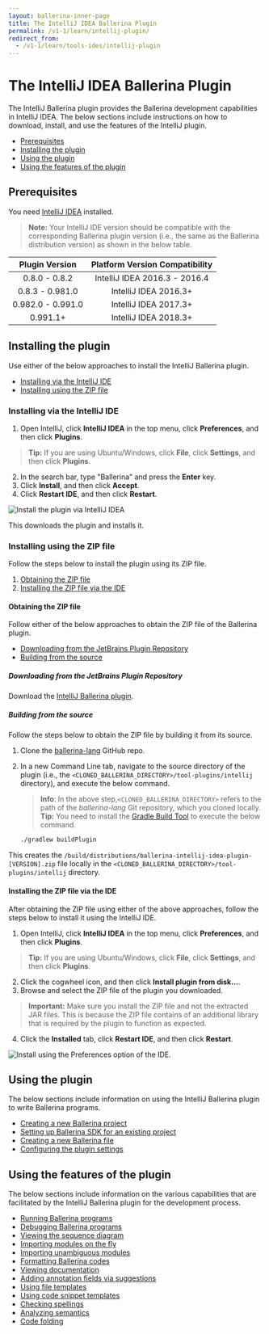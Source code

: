 ```yaml
---
layout: ballerina-inner-page
title: The IntelliJ IDEA Ballerina Plugin
permalink: /v1-1/learn/intellij-plugin/
redirect_from:
  - /v1-1/learn/tools-ides/intellij-plugin
---
```


# The IntelliJ IDEA Ballerina Plugin

The IntelliJ Ballerina plugin provides the Ballerina development capabilities in IntelliJ IDEA. The below sections include instructions on how to download, install, and use the features of the IntelliJ plugin.

- [Prerequisites](#prerequisites)
- [Installing the plugin](#installing-the-plugin)
- [Using the plugin](#using-the-plugin)
- [Using the features of the plugin](#using-the-features-of-the-plugin)

## Prerequisites

You need [IntelliJ IDEA](https://www.jetbrains.com/idea/download/) installed.

>**Note:** Your IntelliJ IDE version should be compatible with the corresponding Ballerina plugin version (i.e., the same as the Ballerina distribution version) as shown in the below table.

**Plugin Version**|**Platform Version Compatibility**
:-----:|:-----:
0.8.0 - 0.8.2|IntelliJ IDEA 2016.3 - 2016.4
0.8.3 - 0.981.0|IntelliJ IDEA 2016.3+
0.982.0 - 0.991.0|IntelliJ IDEA 2017.3+
0.991.1+ | IntelliJ IDEA 2018.3+

## Installing the plugin

Use either of the below approaches to install the IntelliJ Ballerina plugin.

- [Installing via the IntelliJ IDE](#installing-via-the-intellij-ide)
- [Installing using the ZIP file](#installing-using-the-zip-file)

### Installing via the IntelliJ IDE

1. Open IntelliJ, click **IntelliJ IDEA** in the top menu, click **Preferences**, and then click **Plugins**. 
> **Tip:** If you are using Ubuntu/Windows, click **File**, click **Settings**, and then click **Plugins**.
2. In the search bar, type "Ballerina" and press the **Enter** key. 
3. Click **Install**, and then click **Accept**.
4. Click **Restart IDE**, and then click **Restart**.

![Install the plugin via IntelliJ IDEA](/v1-1/learn/images/install-plugin-via-intellij.gif)

This downloads the plugin and installs it.

### Installing using the ZIP file

Follow the steps below to install the plugin using its ZIP file.

1. [Obtaining the ZIP file](#obtaining-the-zip-file)
2. [Installing the ZIP file via the IDE](#installing-the-zip-file-via-the-ide)

#### Obtaining the ZIP file

Follow either of the below approaches to obtain the ZIP file of the Ballerina plugin.

- [Downloading from the JetBrains Plugin Repository](#downloading-from-the-jetbrains-plugin-repository)
- [Building from the source](#building-from-the-source)

##### Downloading from the JetBrains Plugin Repository

Download the [IntelliJ Ballerina plugin](https://plugins.jetbrains.com/plugin/9520-ballerina).


##### Building from the source

Follow the steps below to obtain the ZIP file by building it from its source.

1. Clone the [ballerina-lang](https://github.com/ballerina-platform/ballerina-lang) GitHub repo.
2. In a new Command Line tab, navigate to the source directory of the plugin (i.e., the `<CLONED_BALLERINA_DIRECTORY>/tool-plugins/intellij` directory), and execute the below command.
    > **Info**: In the above step,`<CLONED_BALLERINA_DIRECTORY>` refers to the path of the *ballerina-lang* Git repository, which you cloned locally. 
    > **Tip:** You need to install the [Gradle Build Tool](https://gradle.org/) to execute the below command.

    ```bash
    ./gradlew buildPlugin
    ```

This creates the `/build/distributions/ballerina-intellij-idea-plugin-[VERSION].zip` file locally in the `<CLONED_BALLERINA_DIRECTORY>/tool-plugins/intellij` directory.

#### Installing the ZIP file via the IDE

After obtaining the ZIP file using either of the above approaches, follow the steps below to install it using the IntelliJ IDE.


1. Open IntelliJ, click **IntelliJ IDEA** in the top menu, click **Preferences**, and then click **Plugins**. 
> **Tip:** If you are using Ubuntu/Windows, click **File**, click **Settings**, and then click **Plugins**.
2. Click the cogwheel icon, and then click **Install plugin from disk...**.
3. Browse and select the ZIP file of the plugin you downloaded.
> **Important:** Make sure you install the ZIP file and not the extracted JAR files. This is because the ZIP file contains of an additional library that is required by the plugin to function as expected.
4. Click the **Installed** tab, click **Restart IDE**, and then click **Restart**.

![Install using the Preferences option of the IDE.](/v1-1/learn/images/install-via-editor-preferences.gif)

## Using the plugin

The below sections include information on using the IntelliJ Ballerina plugin to write Ballerina programs.

- [Creating a new Ballerina project](/v1-1/learn/tools-ides/intellij-plugin/using-the-intellij-plugin#creating-a-new-ballerina-project)
- [Setting up Ballerina SDK for an existing project](/v1-1/learn/tools-ides/intellij-plugin/using-the-intellij-plugin#setting-up-ballerina-sdk-for-an-existing-project)
- [Creating a new Ballerina file](/v1-1/learn/tools-ides/intellij-plugin/using-the-intellij-plugin#creating-a-new-ballerina-file)
- [Configuring the plugin settings](/v1-1/learn/tools-ides/intellij-plugin/using-the-intellij-plugin#configuring-the-plugin-settings)

## Using the features of the plugin

The below sections include information on the various capabilities that are facilitated by the IntelliJ Ballerina plugin for the development process.

- [Running Ballerina programs](/v1-1/learn/tools-ides/intellij-plugin/using-intellij-plugin-features#running-ballerina-programs)
- [Debugging Ballerina programs](/v1-1/learn/tools-ides/intellij-plugin/using-intellij-plugin-features#debugging-ballerina-programs)
- [Viewing the sequence diagram](/v1-1/learn/tools-ides/intellij-plugin/using-intellij-plugin-features#viewing-the-sequence-diagram)
- [Importing modules on the fly](/v1-1/learn/tools-ides/intellij-plugin/using-intellij-plugin-features#importing-modules-on-the-fly)
- [Importing unambiguous modules](/v1-1/learn/tools-ides/intellij-plugin/using-intellij-plugin-features#importing-unambiguous-modules)
- [Formatting Ballerina codes](/v1-1/learn/tools-ides/intellij-plugin/using-intellij-plugin-features#formatting-ballerina-codes)
- [Viewing documentation](/v1-1/learn/tools-ides/intellij-plugin/using-intellij-plugin-features#viewing-documentation)
- [Adding annotation fields via suggestions](/v1-1/learn/tools-ides/intellij-plugin/using-intellij-plugin-features#adding-annotation-fields-via-suggestions)
- [Using file templates](/v1-1/learn/tools-ides/intellij-plugin/using-intellij-plugin-features#using-file-templates)
- [Using code snippet templates](/v1-1/learn/tools-ides/intellij-plugin/using-intellij-plugin-features#using-code-snippet-templates)
- [Checking spellings](/v1-1/learn/tools-ides/intellij-plugin/using-intellij-plugin-features#checking-spellings)
- [Analyzing semantics](/v1-1/learn/tools-ides/intellij-plugin/using-intellij-plugin-features#analyzing-semantics)
- [Code folding](/v1-1/learn/tools-ides/intellij-plugin/using-intellij-plugin-features#code-folding)
